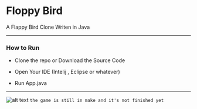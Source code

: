 
  

# Floppy Bird

A Flappy Bird Clone Writen in Java

--------------------------------------------
  

### How to Run

  

- Clone the repo or Download the Source Code

  

- Open Your IDE (Intelij , Eclipse or whatever)

  

- Run App.java

  
------------------------------------

![alt text](https://i.imgur.com/HAm5yy2.png) ``the game is still in make and it's not finished yet``
